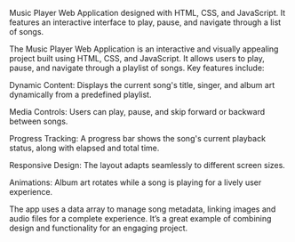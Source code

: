  Music Player Web Application designed with HTML, CSS, and JavaScript. It features an interactive interface to play, pause, and navigate through a list of songs.

 The Music Player Web Application is an interactive and visually appealing project built using HTML, CSS, and JavaScript.
 It allows users to play, pause, and navigate through a playlist of songs.
 Key features include:

Dynamic Content: Displays the current song's title, singer, and album art dynamically from a predefined playlist.

Media Controls: Users can play, pause, and skip forward or backward between songs.

Progress Tracking: A progress bar shows the song's current playback status, along with elapsed and total time.

Responsive Design: The layout adapts seamlessly to different screen sizes.

Animations: Album art rotates while a song is playing for a lively user experience.

The app uses a data array to manage song metadata, linking images and audio files for a complete experience. It’s a great example of combining design and functionality for an engaging project.







